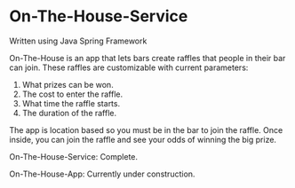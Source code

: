 # On-The-House-Service
Written using Java Spring Framework

On-The-House is an app that lets bars create raffles that people in their bar can join. 
These raffles are customizable with current parameters: 
  1. What prizes can be won.
  2. The cost to enter the raffle.
  3. What time the raffle starts.
  4. The duration of the raffle.

The app is location based so you must be in the bar to join the raffle. Once inside, you can join the raffle and see your odds of winning the big prize.

On-The-House-Service: Complete.

On-The-House-App: Currently under construction.


